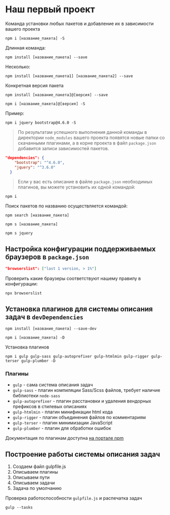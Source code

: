 # Наш первый проект

Команда установки любых пакетов и добавление их в зависимости вашего проекта 
```
npm i [название_пакета] -S
```
Длинная команда:
```
npm install [название_пакета] --save
```
Несколько:
```
npm install [название_пакета1] [название_пакета2] --save
```
Конкретная версия пакета
```
npm install [название_пакета]@[версия] --save
```
```
npm i [название_пакета]@[версия] -S
```
Пример:
```
npm i jquery bootstrap@4.6.0 -S
```
>По результатам успешного выполнения данной команды в директории `node_modules` вашего проекта появятся новые папки со скачанными плагинами, а в корне проекта в файл `package.json` добавится записи зависимостей пакетов.

```json
"dependencies": {
    "bootstrap": "^4.6.0",
    "jquery": "^3.6.0"
  }
```

> Если у вас есть описание в файле `package.json` необходимых плагинов, вы можете установить их одной командой:
```
npm i
```

Поиск пакетов по названию осуществляется командой:

```
npm search [название_пакета]
```
```
npm s [название_пакета]
```
```
npm s jquery
```

## Настройка конфигурации поддерживаемых браузеров в `package.json`
```json
"browserslist": ["last 1 version, > 1%"]
```

Проверить какие браузеры соответствуют нашему правилу в конфигурации:
```
npx browserslist
```

## Установка плагинов для системы описания задач в `devDependencies`

```
npm install [название_пакета] --save-dev
```
```
npm i [название_пакета] -D
```
Установка плагинов
```
npm i gulp gulp-sass gulp-autoprefixer gulp-htmlmin gulp-rigger gulp-terser gulp-plumber -D
```

### Плагины
* `gulp` - сама система описания задач
* `gulp-sass` - плагин компиляции Sass/Scss файлов, требует наличие библиотеки `node-sass`
* `gulp-autoprefixer` - плагин расстановки и удаления вендорных префиксов в стилевых описаниях
* `gulp-htmlmin` - плагин минификации html кода
* `gulp-rigger` - плагин объединения файлов по комментариям
* `gulp-terser` - плагин минимизации JavaScript
* `gulp-plumber` - плагин для обработки ошибок

Документация по плагинам доступна [на портале npm](https://www.npmjs.com/)

## Построение работы системы описания задач
1) Создаем файл gulpfile.js
2) Описываем плагины
3) Описываем пути
4) Описываем задачи
5) Задача по умолчанию

Проверка работоспособности `gulpfile.js` и распечатка задач
```
gulp --tasks
```

